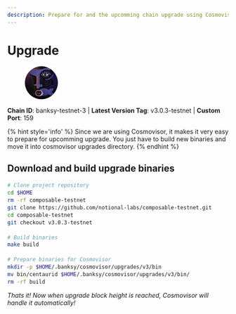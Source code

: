 ```yaml
---
description: Prepare for and the upcomming chain upgrade using Cosmovisor.
---
```


# Upgrade

<figure><img src="https://raw.githubusercontent.com/kj89/cosmos-images/main/logos/composable.png" alt=""><figcaption></figcaption></figure>

**Chain ID**: banksy-testnet-3 | **Latest Version Tag**: v3.0.3-testnet | **Custom Port**: 159

{% hint style='info' %}
Since we are using Cosmovisor, it makes it very easy to prepare for upcomming upgrade.
You just have to build new binaries and move it into cosmovisor upgrades directory.
{% endhint %}

## Download and build upgrade binaries

```bash
# Clone project repository
cd $HOME
rm -rf composable-testnet
git clone https://github.com/notional-labs/composable-testnet.git
cd composable-testnet
git checkout v3.0.3-testnet

# Build binaries
make build

# Prepare binaries for Cosmovisor
mkdir -p $HOME/.banksy/cosmovisor/upgrades/v3/bin
mv bin/centaurid $HOME/.banksy/cosmovisor/upgrades/v3/bin/
rm -rf build
```

*Thats it! Now when upgrade block height is reached, Cosmovisor will handle it automatically!*
